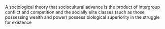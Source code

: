 A sociological theory that sociocultural advance is the product of intergroup conflict and competition and the socially elite classes (such as those possessing wealth and power) possess biological superiority in the struggle for existence